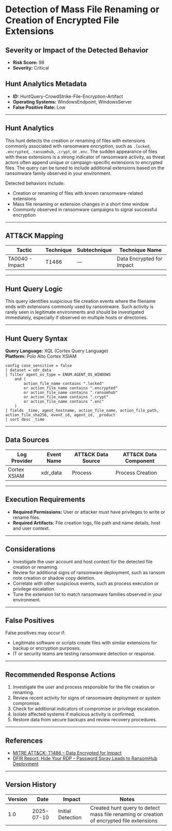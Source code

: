 # Detection of Mass File Renaming or Creation of Encrypted File Extensions

## Severity or Impact of the Detected Behavior

- **Risk Score:** 98  
- **Severity:** Critical

## Hunt Analytics Metadata

- **ID:** HuntQuery-CrowdStrike-File-Encryption-Artifact
- **Operating Systems:** WindowsEndpoint, WindowsServer
- **False Positive Rate:** Low

---

## Hunt Analytics

This hunt detects the creation or renaming of files with extensions commonly associated with ransomware encryption, such as `.locked`, `.encrypted`, `.ransomhub`, `.crypt`, or `.enc`. The sudden appearance of files with these extensions is a strong indicator of ransomware activity, as threat actors often append unique or campaign-specific extensions to encrypted files. The query can be tuned to include additional extensions based on the ransomware family observed in your environment.

Detected behaviors include:

- Creation or renaming of files with known ransomware-related extensions
- Mass file renaming or extension changes in a short time window
- Commonly observed in ransomware campaigns to signal successful encryption

---

## ATT&CK Mapping

| Tactic                        | Technique   | Subtechnique | Technique Name                                 |
|-------------------------------|-------------|--------------|-----------------------------------------------|
| TA0040 - Impact               | T1486       | —            | Data Encrypted for Impact                     |

---

## Hunt Query Logic

This query identifies suspicious file creation events where the filename ends with extensions commonly used by ransomware. Such activity is rarely seen in legitimate environments and should be investigated immediately, especially if observed on multiple hosts or directories.

---

## Hunt Query Syntax

**Query Language:** XQL (Cortex Query Language)  
**Platform:** Polo Alto Cortex XSIAM

```xql
config case_sensitive = false
| dataset = xdr_data
| filter agent_os_type = ENUM.AGENT_OS_WINDOWS
    and (
        action_file_name contains ".locked"
        or action_file_name contains ".encrypted"
        or action_file_name contains ".ransomhub"
        or action_file_name contains ".crypt"
        or action_file_name contains ".enc"
    )
| fields _time, agent_hostname, action_file_name, action_file_path, action_file_sha256, event_id, agent_id, _product
| sort desc _time
```

---

## Data Sources

| Log Provider | Event Name       | ATT&CK Data Source  | ATT&CK Data Component  |
|--------------|------------------|---------------------|------------------------|
| Cortex XSIAM|    xdr_data       | Process             | Process Creation       |

---

## Execution Requirements

- **Required Permissions:** User or attacker must have privileges to write or rename files.
- **Required Artifacts:** File creation logs, file path and name details, host and user context.

---

## Considerations

- Investigate the user account and host context for the detected file creation or renaming.
- Review for additional signs of ransomware deployment, such as ransom note creation or shadow copy deletion.
- Correlate with other suspicious events, such as process execution or privilege escalation.
- Tune the extension list to match ransomware families observed in your environment.

---

## False Positives

False positives may occur if:

- Legitimate software or scripts create files with similar extensions for backup or encryption purposes.
- IT or security teams are testing ransomware detection or response.

---

## Recommended Response Actions

1. Investigate the user and process responsible for the file creation or renaming.
2. Review recent activity for signs of ransomware deployment or system compromise.
3. Check for additional indicators of compromise or privilege escalation.
4. Isolate affected systems if malicious activity is confirmed.
5. Restore data from secure backups and review recovery procedures.

---

## References

- [MITRE ATT&CK: T1486 – Data Encrypted for Impact](https://attack.mitre.org/techniques/T1486/)
- [DFIR Report: Hide Your RDP – Password Spray Leads to RansomHub Deployment](https://thedfirreport.com/2025/06/30/hide-your-rdp-password-spray-leads-to-ransomhub-deployment/)

---

## Version History

| Version | Date       | Impact            | Notes                                                                                      |
|---------|------------|-------------------|--------------------------------------------------------------------------------------------|
| 1.0     | 2025-07-10 | Initial Detection | Created hunt query to detect mass file renaming or creation of encrypted file extensions    |
